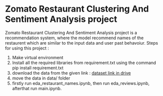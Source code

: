 <h1> Zomato Restaurant Clustering And Sentiment Analysis project </h1>
Zomato Restaurant Clustering And Sentiment Analysis project is a recommendation system,
where the model recommend names of the restaurent which are similar to the input data and user past behavoiur.
Steps for using this project :
<ol>
<li> Make virtual environment</li>
<li> Install all the required libraries from requirement.txt using the command pip install requirement.txt</li>
<li> download the data from the given link : <a href="https://drive.google.com/drive/folders/1o9cnMduhW_JLr05Qkm0PcoMNu-mVGEQQ?usp=drive_link"> dataset link in drive </a> </li>
<li> move the data in data/ folder</li>
<li> firstly run eda_restaurant_names.ipynb, then run eda_reviews.ipynb, afterthat run main.ipynb.</li>
</ol>
